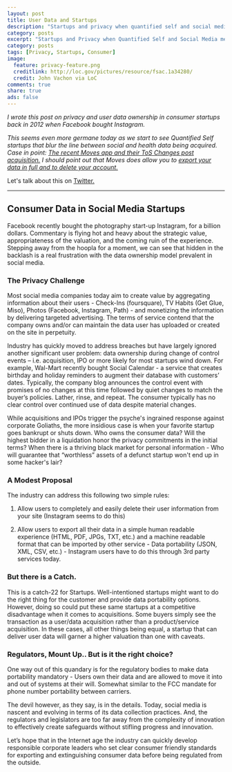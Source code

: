 ```yaml
---
layout: post
title: User Data and Startups
description: "Startups and privacy when quantified self and social media meet."
category: posts
excerpt: "Startups and Privacy when Quantified Self and Social Media meet."
category: posts
tags: [Privacy, Startups, Consumer]
image:
  feature: privacy-feature.png
  creditlink: http://loc.gov/pictures/resource/fsac.1a34280/
  credit: John Vachon via LoC
comments: true
share: true
ads: false
---
```


_I wrote this post on privacy and user data ownership in consumer startups back in 2012 when Facebook
bought Instagram._

_This seems even more germane today as we start to see Quantified Self startups that
blur the line between social and health data being acquired.
Case in point: [The recent Moves app and their ToS Changes post acquisition.](http://blogs.wsj.com/digits/2014/05/05/after-facebook-deal-moves-app-changes-privacy-policy/)
I should point out that Moves does allow you to [export your data in full and to delete your account.](https://accounts.moves-app.com/export)_

Let's talk about this on [Twitter.](http://www.twitter.com/_sandeep)

<HR>

## Consumer Data in Social Media Startups


Facebook recently bought the photography start-up Instagram, for a billion
dollars. Commentary is flying hot and heavy about the  strategic value,
appropriateness of the valuation, and the coming ruin of the experience.
Stepping away from the hoopla for a moment, we can see that hidden in the
backlash is a real frustration with the data ownership model prevalent in
social media.

### The Privacy Challenge

Most social media companies today aim to create value by aggregating
information about their users - Check-Ins (foursquare), TV Habits (Get Glue,
Miso), Photos (Facebook, Instagram, Path) - and monetizing the information by
delivering targeted advertising. The terms of service contend that the company
owns and/or can maintain the data user has uploaded or created on the site in
perpetuity.

Industry has quickly moved to address breaches but have largely ignored
another significant user problem: data ownership during change of control events – i.e.
acquisition, IPO or more likely for most startups wind down. For example, Wal-Mart
recently bought Social Calendar - a service that creates birthday and
holiday reminders to augment their database with customers’ dates. Typically,
the company blog announces the control event with promises of no changes at
this time followed by quiet changes to match the buyer’s policies. Lather, rinse,
and repeat. The consumer typically has no clear control over continued use of
data despite material changes.


While acquisitions and IPOs trigger the psyche's ingrained response against
corporate Goliaths, the more insidious case is when your favorite startup goes
bankrupt or shuts down. Who owns the consumer data? Will the highest bidder
in a liquidation honor the privacy commitments in the initial terms? When there
is a thriving black market for personal information - Who will guarantee that “worthless”
assets of a defunct startup won't end up in some hacker's lair?


### A Modest Proposal

The industry can address this following two simple rules:


 1. Allow users to completely and easily delete their user information from your
site (Instagram seems to do this)


 2. Allow users to export all their data in a simple human readable experience
(HTML, PDF, JPGs, TXT, etc.) and a machine readable format that can be
imported by other service - Data portability (JSON, XML, CSV, etc.) - Instagram
users have to do this through 3rd party services today.


### But there is a Catch.

This is a catch-22 for Startups. Well-intentioned startups might want to
do the right thing for the customer and provide data portability options. However,
doing so could put these same startups at a competitive disadvantage when it comes to acquisitions.
Some buyers simply see the transaction as a user/data acquisition rather than a product/service
acquisition. In these cases, all other things being equal, a startup that can deliver user data will
garner a higher valuation than one with caveats.


### Regulators, Mount Up.. But is it the right choice?

One way out of this quandary is for the regulatory bodies to make data portability
mandatory - Users own their data and are allowed to move it into and out of
systems at their will. Somewhat similar to the FCC mandate for phone number
portability between carriers.

The devil however, as they say, is in the details. Today, social media is nascent
and evolving in terms of its data collection practices. And, the
regulators and legislators are too far away from the complexity of innovation to
effectively create safeguards without stifling progress and innovation.


Let’s hope that in the Internet age the industry can quickly develop responsible
corporate leaders who set clear consumer friendly standards for exporting and
extinguishing consumer data before being regulated from the outside.
